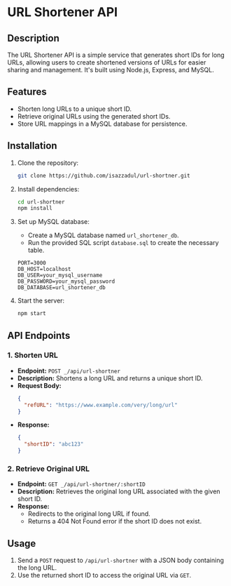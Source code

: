 # URL Shortener API

## Description

The URL Shortener API is a simple service that generates short IDs for long URLs, allowing users to create shortened versions of URLs for easier sharing and management. It's built using Node.js, Express, and MySQL.

## Features

- Shorten long URLs to a unique short ID.
- Retrieve original URLs using the generated short IDs.
- Store URL mappings in a MySQL database for persistence.

## Installation

1. Clone the repository:

    ```bash
    git clone https://github.com/isazzadul/url-shortner.git
    ```

2. Install dependencies:

    ```bash
    cd url-shortner
    npm install
    ```

3. Set up MySQL database:
   - Create a MySQL database named `url_shortener_db`.
   - Run the provided SQL script `database.sql` to create the necessary table.

    ```dotenv
    PORT=3000
    DB_HOST=localhost
    DB_USER=your_mysql_username
    DB_PASSWORD=your_mysql_password
    DB_DATABASE=url_shortener_db
    ```

5. Start the server:

    ```bash
    npm start
    ```

## API Endpoints

### 1. Shorten URL

- **Endpoint:** `POST _/api/url-shortner`
- **Description:** Shortens a long URL and returns a unique short ID.
- **Request Body:**
    ```json
    {
      "refURL": "https://www.example.com/very/long/url"
    }
    ```
- **Response:**
    ```json
    {
      "shortID": "abc123"
    }
    ```

### 2. Retrieve Original URL

- **Endpoint:** `GET _/api/url-shortner/:shortID`
- **Description:** Retrieves the original long URL associated with the given short ID.
- **Response:**
    - Redirects to the original long URL if found.
    - Returns a 404 Not Found error if the short ID does not exist.

## Usage

1. Send a `POST` request to `/api/url-shortner` with a JSON body containing the long URL.
2. Use the returned short ID to access the original URL via `GET`.
